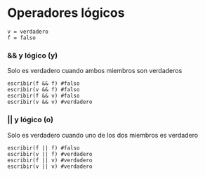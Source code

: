 # Operadores lógicos

```
v = verdadero
f = falso
```
### && y lógico (y)
Solo es verdadero cuando ambos miembros son verdaderos
```
escribir(f && f) #falso
escribir(v && f) #falso
escribir(f && v) #falso
escribir(v && v) #verdadero
```
### || y lógico (o)
Solo es verdadero cuando uno de los dos miembros es verdadero
```
escribir(f || f) #falso
escribir(v || f) #verdadero
escribir(f || v) #verdadero
escribir(v || v) #verdadero
```
